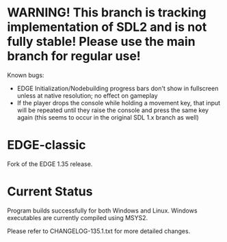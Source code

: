 # WARNING! This branch is tracking implementation of SDL2 and is not fully stable! Please use the main branch for regular use!
Known bugs:
- EDGE Initialization/Nodebuilding progress bars don't show in fullscreen unless at native resolution; no effect on gameplay
- If the player drops the console while holding a movement key, that input will be repeated until they raise the console and press the same key again (this seems to occur in the
original SDL 1.x branch as well)

# EDGE-classic
Fork of the EDGE 1.35 release.

# Current Status
Program builds successfully for both Windows and Linux. Windows executables are currently compiled using MSYS2.

Please refer to CHANGELOG-135.1.txt for more detailed changes.
